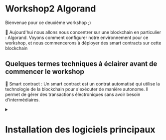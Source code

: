 # Workshop2 Algorand
Bienvenue pour ce deuxième workshop ;) 

🧵 Aujourd'hui nous allons nous concentrer sur une blockchain en particulier : Algorand. Voyons comment configurer notre environnement pour ce workshop, et nous commencerons à déployer des smart contracts sur cette blockchain 



## Quelques termes techniques à éclairer avant de commencer le workshop 
📌 Smart contract :  Un smart contract est un contrat automatisé qui utilise la technologie de la blockchain pour s'exécuter de manière autonome. Il permet de gérer des transactions électroniques sans avoir besoin d'intermédiaires.

<details>
  <summary><h1>Installation des logiciels principaux</h1></summary>
  
  - Installation de brew (pour mac / linux) 
  ```
cd /opt
/bin/bash -c "$(curl -fsSL https://raw.githubusercontent.com/Homebrew/install/HEAD/install.sh)"
export PATH=/opt/homebrew/bin:$PATH
export PATH=/opt/homebrew/sbin:$PATH
```
    
    - Installation de WSL (pour windows)
  
  Il est possible d'utiliser Homebrew (ou "brew" en anglais) sur Windows en utilisant la fonctionnalité Windows Subsystem for Linux (WSL). Cependant, il est important de noter que cela n'est pas pris en charge officiellement et que certains outils et paquets peuvent ne pas fonctionner comme prévu.

Pour installer WSL sur Windows, vous devez avoir la version 1607 ou ultérieure de Windows 10 et suivre ces étapes:

Ouvrez l'application Paramètres en appuyant sur la touche Windows + I
Cliquez sur "Apps"
Cliquez sur "Programmes et fonctionnalités"
Cliquez sur "Activer ou désactiver les fonctionnalités Windows"
Cochez la case "Windows Subsystem for Linux"
Cliquez sur "OK" et redémarrez votre ordinateur

  - Installation de Docker ( permet de faire tourner des contenaires/programme dessus) 
  
  https://docs.docker.com/compose/install/
  
  - Installation de python 3 
  
  👉🏽 Pour Mac et Linux 
  
`brew install python3`

  👉🏽 Pour Windows ( WSL ) 
  
`sudo apt-get update
sudo apt-get install python3`

ou 
`sudo apt-get install python`



  - Install sandbox
`git clone https://github.com/algorand/sandbox.git`

Changement des configuration pour tourner le code sandbox dans le project folder ( Dans le fichier sandbox/docker-compose sous les ports ) 
```
volumes:
- type: bind
  source: ../
  target: /data 
```

  Initialisation de sandbox
`./sandbox up -v`
`./sandbox enter algod`
